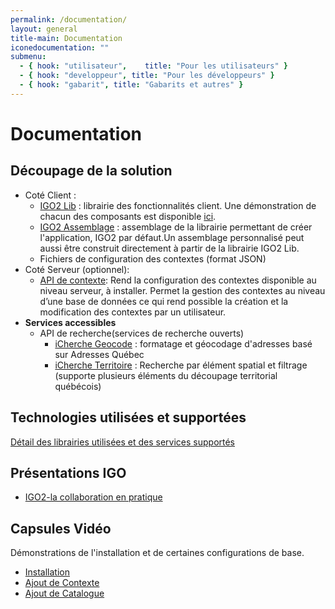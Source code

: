 ```yaml
---
permalink: /documentation/
layout: general
title-main: Documentation
iconedocumentation: ""
submenu:
  - { hook: "utilisateur",    title: "Pour les utilisateurs" }
  - { hook: "developpeur", title: "Pour les développeurs" }
  - { hook: "gabarit", title: "Gabarits et autres" }
---
```


# Documentation

## Découpage de la solution
* Coté Client :
  - [IGO2 Lib](https://github.com/infra-geo-ouverte/igo2-lib) : librairie des fonctionnalités client. Une démonstration de chacun des composants est disponible [ici](https://infra-geo-ouverte.github.io/igo2-lib/#/home).
  - [IGO2 Assemblage](https://github.com/infra-geo-ouverte/igo2) : assemblage de la librairie permettant de créer l'application, IGO2 par défaut.Un assemblage personnalisé peut aussi être construit directement à partir de la librairie IGO2 Lib.
  - Fichiers de configuration des contextes (format JSON)
* Coté Serveur (optionnel):
  - [API de contexte](https://github.com/infra-geo-ouverte/igo2-api): Rend la configuration des contextes disponible au niveau serveur, à installer. Permet la gestion des contextes  au niveau d’une base de données ce qui rend possible la création et la modification des contextes par un utilisateur. 
* **Services  accessibles**  
  * API de recherche(services de recherche ouverts) 
    * [iCherche Geocode](https://gitlab.forge.gouv.qc.ca/geomatique/api/wikis/geocode) : formatage et géocodage d'adresses basé sur Adresses Québec 
    * [iCherche Territoire](https://geoegl.msp.gouv.qc.ca/apis/territoires/docs) : Recherche par élément spatial et filtrage  (supporte plusieurs éléments du découpage territorial  québécois)  
    
## Technologies utilisées et supportées
 [Détail des librairies utilisées et des services supportés](http://www.igouverte.org/documentation/techno/) 
## Présentations IGO
* [IGO2-la collaboration en pratique](https://github.com/infra-geo-ouverte/site-web/tree/gh-pages/_pages/Documentation/20191015_IGO_générique.pdf)
    
## Capsules Vidéo
Démonstrations de l'installation et de certaines configurations de base.
* [Installation](https://geoegl.msp.gouv.qc.ca/igouverte/videos/1-installationLocale.webm)
* [Ajout de Contexte](https://geoegl.msp.gouv.qc.ca/igouverte/videos/2-ajouterContexte.webm)
* [Ajout de Catalogue](https://geoegl.msp.gouv.qc.ca/igouverte/videos/3-ajouterCatalogue3.webm)
